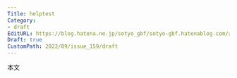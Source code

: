 ```yaml
---
Title: helptest
Category:
- draft
EditURL: https://blog.hatena.ne.jp/sotyo_gbf/sotyo-gbf.hatenablog.com/atom/entry/4207112889923131743
Draft: true
CustomPath: 2022/09/issue_159/draft
---
```


本文
